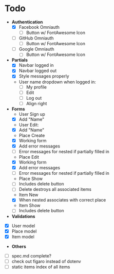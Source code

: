 # Todo #

- **Authentication**
  - [x] Facebook Omniauth
    - [ ] Button w/ FontAwesome Icon
  - [ ] GitHub Omniauth
    - [ ] Button w/ FontAwesome Icon
  - [ ] Google Omniauth
    - [ ] Button w/ FontAwesome Icon
- **Partials**
  - [x] Navbar logged in
  - [x] Navbar logged out
  - [x] Style messages properly
  - User name dropdown when logged in:
    - [ ] My profile
    - [ ] Edit
    - [ ] Log out
    - [ ] Align right
- **Forms**
  - User Sign up
  - [x] Add "Name"
  - User Edit:
  - [x] Add "Name"
  - Place Create
  - [x] Working form
  - [x] Add error messages
  - [ ] Error messages for nested if partially filled in
  - Place Edit
  - [x] Working form
  - [x] Add error messages
  - [ ] Error messages for nested if partially filled in
  - Place Show
  - [ ] Includes delete button
  - [ ] Delete destroys all associated items
  - Item New
  - [x] When nested associates with correct place
  - Item Show
  - [ ] Includes delete button
- **Validations**
- [x] User model
- [x] Place model
- [x] Item model
- **Others**
- [ ] spec.md complete?
- [ ] check out figaro instead of dotenv
- [ ] static items index of all items
